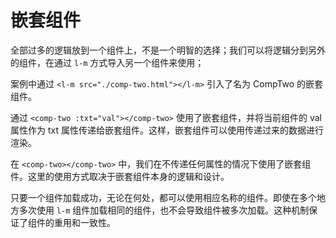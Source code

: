 <template is="exm-article">
<a href="../../publics/examples/nested-component/demo.html" preview demo></a>
<a href="../../publics/examples/nested-component/comp-one.html" main demo></a>
<a href="../../publics/examples/nested-component/comp-two.html" demo></a>
</template>

# 嵌套组件

全部过多的逻辑放到一个组件上，不是一个明智的选择；我们可以将逻辑分到另外的组件，在通过 `l-m` 方式导入另一个组件来使用；

案例中通过 `<l-m src="./comp-two.html"></l-m>` 引入了名为 CompTwo 的嵌套组件。

通过 `<comp-two :txt="val"></comp-two>` 使用了嵌套组件，并将当前组件的 val 属性作为 txt 属性传递给嵌套组件。这样，嵌套组件可以使用传递过来的数据进行渲染。

在 `<comp-two></comp-two>` 中，我们在不传递任何属性的情况下使用了嵌套组件。这里的使用方式取决于嵌套组件本身的逻辑和设计。

只要一个组件加载成功，无论在何处，都可以使用相应名称的组件。即使在多个地方多次使用 `l-m` 组件加载相同的组件，也不会导致组件被多次加载。这种机制保证了组件的重用和一致性。
